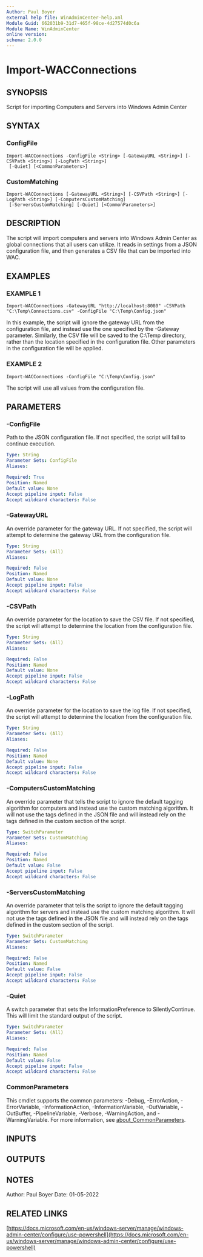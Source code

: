 ```yaml
---
Author: Paul Boyer
external help file: WinAdminCenter-help.xml
Module Guid: 662031b9-31d7-465f-98ce-4d27574d0c6a
Module Name: WinAdminCenter
online version:
schema: 2.0.0
---
```


# Import-WACConnections

## SYNOPSIS
Script for importing Computers and Servers into Windows Admin Center

## SYNTAX

### ConfigFile
```
Import-WACConnections -ConfigFile <String> [-GatewayURL <String>] [-CSVPath <String>] [-LogPath <String>]
 [-Quiet] [<CommonParameters>]
```

### CustomMatching
```
Import-WACConnections [-GatewayURL <String>] [-CSVPath <String>] [-LogPath <String>] [-ComputersCustomMatching]
 [-ServersCustomMatching] [-Quiet] [<CommonParameters>]
```

## DESCRIPTION
The script will import computers and servers into Windows Admin Center as global connections that all users can utilize.
It reads in settings from a JSON configuration file, and then generates a CSV file that can be imported into WAC.

## EXAMPLES

### EXAMPLE 1
```
Import-WACConnections -GatewayURL "http://localhost:8080" -CSVPath "C:\Temp\Connections.csv" -ConfigFile "C:\Temp\Config.json"
```

In this example, the script will ignore the gateway URL from the configuration file, and instead use the one specified by the -Gateway parameter.
Similarly, the CSV file will be saved to the C:\Temp directory, rather than the location specified in the configuration file.
Other parameters in the configuration file will be applied.

### EXAMPLE 2
```
Import-WACConnections -ConfigFile "C:\Temp\Config.json"
```

The script will use all values from the configuration file.

## PARAMETERS

### -ConfigFile
Path to the JSON configuration file.
If not specified, the script will fail to continue execution.

```yaml
Type: String
Parameter Sets: ConfigFile
Aliases:

Required: True
Position: Named
Default value: None
Accept pipeline input: False
Accept wildcard characters: False
```

### -GatewayURL
An override parameter for the gateway URL.
If not specified, the script will attempt to determine the gateway URL from the configuration file.

```yaml
Type: String
Parameter Sets: (All)
Aliases:

Required: False
Position: Named
Default value: None
Accept pipeline input: False
Accept wildcard characters: False
```

### -CSVPath
An override parameter for the location to save the CSV file.
If not specified, the script will attempt to determine the location from the configuration file.

```yaml
Type: String
Parameter Sets: (All)
Aliases:

Required: False
Position: Named
Default value: None
Accept pipeline input: False
Accept wildcard characters: False
```

### -LogPath
An override parameter for the location to save the log file.
If not specified, the script will attempt to determine the location from the configuration file.

```yaml
Type: String
Parameter Sets: (All)
Aliases:

Required: False
Position: Named
Default value: None
Accept pipeline input: False
Accept wildcard characters: False
```

### -ComputersCustomMatching
An override parameter that tells the script to ignore the default tagging algorithm for computers and instead use the custom matching algorithm.
It will not use the tags defined in the JSON file and will instead rely on the tags defined in the custom section of the script.

```yaml
Type: SwitchParameter
Parameter Sets: CustomMatching
Aliases:

Required: False
Position: Named
Default value: False
Accept pipeline input: False
Accept wildcard characters: False
```

### -ServersCustomMatching
An override parameter that tells the script to ignore the default tagging algorithm for servers and instead use the custom matching algorithm.
It will not use the tags defined in the JSON file and will instead rely on the tags defined in the custom section of the script.

```yaml
Type: SwitchParameter
Parameter Sets: CustomMatching
Aliases:

Required: False
Position: Named
Default value: False
Accept pipeline input: False
Accept wildcard characters: False
```

### -Quiet
A switch parameter that sets the InformationPreference to SilentlyContinue.
This will limit the standard output of the script.

```yaml
Type: SwitchParameter
Parameter Sets: (All)
Aliases:

Required: False
Position: Named
Default value: False
Accept pipeline input: False
Accept wildcard characters: False
```

### CommonParameters
This cmdlet supports the common parameters: -Debug, -ErrorAction, -ErrorVariable, -InformationAction, -InformationVariable, -OutVariable, -OutBuffer, -PipelineVariable, -Verbose, -WarningAction, and -WarningVariable. For more information, see [about_CommonParameters](http://go.microsoft.com/fwlink/?LinkID=113216).

## INPUTS

## OUTPUTS

## NOTES
Author: Paul Boyer
Date: 01-05-2022

## RELATED LINKS

[https://docs.microsoft.com/en-us/windows-server/manage/windows-admin-center/configure/use-powershell](https://docs.microsoft.com/en-us/windows-server/manage/windows-admin-center/configure/use-powershell)

